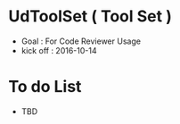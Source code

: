 # UdToolSet ( Tool Set )
- Goal : For Code Reviewer Usage 
- kick off : 2016-10-14

# To do List 
- TBD

